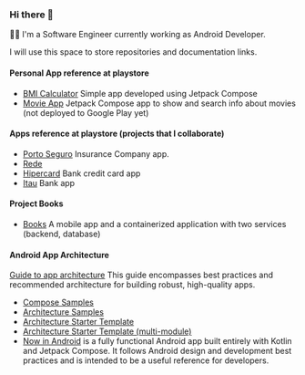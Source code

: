 ### Hi there 👋
👨‍💻 I'm a Software Engineer currently working as Android Developer.

I will use this space to store repositories and documentation links.

#### Personal App reference at playstore
- [BMI Calculator](https://play.google.com/store/apps/details?id=com.piardilabs.bmicalculator) Simple app developed using Jetpack Compose
- [Movie App](https://github.com/fpiardi/MovieApp) Jetpack Compose app to show and search info about movies (not deployed to Google Play yet)
  
#### Apps reference at playstore (projects that I collaborate) 
- [Porto Seguro](https://play.google.com/store/apps/details?id=br.com.portoseguro.experienciacliente.mundoporto) Insurance Company app.
- [Rede](https://play.google.com/store/apps/details?id=br.com.userede)
- [Hipercard](https://play.google.com/store/apps/details?id=com.hipercard.app) Bank credit card app
- [Itau](https://play.google.com/store/apps/details?id=com.itau) Bank app

#### Project Books
- [Books](https://github.com/fpiardi/ProjectBooks) A mobile app and a containerized application with two services (backend, database)

#### Android App Architecture
[Guide to app architecture](https://developer.android.com/topic/architecture) This guide encompasses best practices and recommended architecture for building robust, high-quality apps.
- [Compose Samples](https://github.com/android/compose-samples)
- [Architecture Samples](https://github.com/android/architecture-samples)
- [Architecture Starter Template](https://github.com/android/architecture-templates)
- [Architecture Starter Template (multi-module)](https://github.com/android/architecture-templates/tree/multimodule)
- [Now in Android](https://github.com/android/nowinandroid) is a fully functional Android app built entirely with Kotlin and Jetpack Compose. It follows Android design and development best practices and is intended to be a useful reference for developers.



<!--
**fpiardi/fpiardi** is a ✨ _special_ ✨ repository because its `README.md` (this file) appears on your GitHub profile.

Here are some ideas to get you started:

- 🔭 I’m currently working on ...
- 🌱 I’m currently learning ...
- 👯 I’m looking to collaborate on ...
- 🤔 I’m looking for help with ...
- 💬 Ask me about ...
- 📫 How to reach me: ...
- 😄 Pronouns: ...
- ⚡ Fun fact: ...
-->

